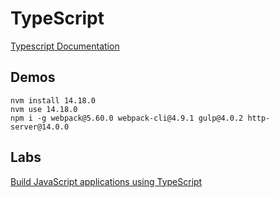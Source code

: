 # TypeScript

[Typescript Documentation](https://www.typescriptlang.org/)

## Demos

```
nvm install 14.18.0
nvm use 14.18.0
npm i -g webpack@5.60.0 webpack-cli@4.9.1 gulp@4.0.2 http-server@14.0.0 
```

## Labs

[Build JavaScript applications using TypeScript](https://docs.microsoft.com/en-us/learn/paths/build-javascript-applications-typescript/)